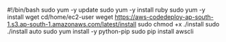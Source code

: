 #!/bin/bash
sudo yum -y update
sudo yum -y install ruby
sudo yum -y install wget
cd/home/ec2-user
weget https://aws-codedeploy-ap-south-1.s3.ap-south-1.amazonaws.com/latest/install
sudo chmod +x ./install
sudo ./install auto
sudo yum install -y python-pip
sudo pip install awscli
